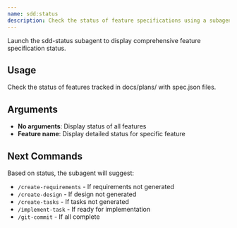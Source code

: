 ```yaml
---
name: sdd:status
description: Check the status of feature specifications using a subagent
---
```


Launch the sdd-status subagent to display comprehensive feature specification status.

## Usage
Check the status of features tracked in docs/plans/ with spec.json files.

## Arguments
- **No arguments**: Display status of all features
- **Feature name**: Display detailed status for specific feature

## Next Commands
Based on status, the subagent will suggest:
- `/create-requirements` - If requirements not generated
- `/create-design` - If design not generated
- `/create-tasks` - If tasks not generated
- `/implement-task` - If ready for implementation
- `/git-commit` - If all complete